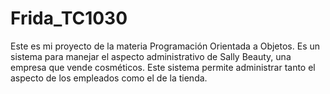 # Frida_TC1030
Este es mi proyecto de la materia Programación Orientada a Objetos. Es un sistema para manejar el aspecto administrativo de Sally Beauty, una empresa que vende cosméticos. Este sistema permite administrar tanto el aspecto de los empleados como el de la tienda. 
